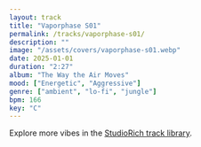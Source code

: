 ```yaml
---
layout: track
title: "Vaporphase S01"
permalink: /tracks/vaporphase-s01/
description: ""
image: "/assets/covers/vaporphase-s01.webp"
date: 2025-01-01
duration: "2:27"
album: "The Way the Air Moves"
mood: ["Energetic", "Aggressive"]
genre: ["ambient", "lo-fi", "jungle"]
bpm: 166
key: "C"
---
```


Explore more vibes in the [StudioRich track library](/tracks/).
